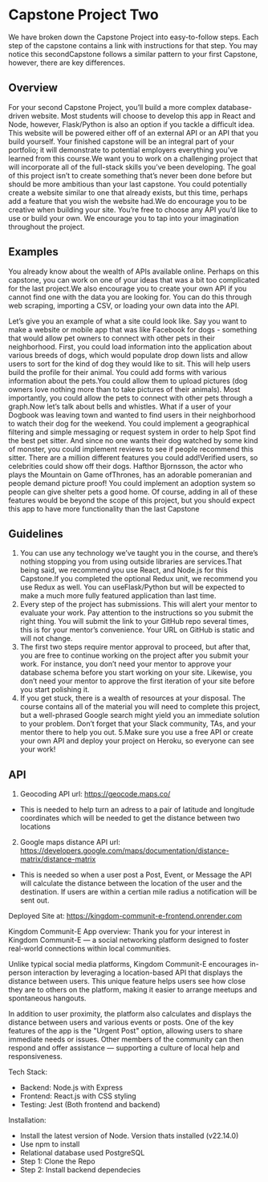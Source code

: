 # Capstone Project Two

We have broken down the Capstone Project into easy-to-follow steps. Each step of the capstone contains a link with instructions for that step. You may notice this secondCapstone follows a similar pattern to your first Capstone, however, there are key differences. 

## Overview
For your second Capstone Project, you’ll build a more complex database-driven website. Most students will choose to develop this app in React and Node, however, Flask/Python is also an option if you tackle a difficult idea. This website will be powered either off of an external API or an API that you build yourself. Your finished capstone will be an integral part of your portfolio; it will demonstrate to potential employers everything you’ve learned from this course.We want you to work on a challenging project that will incorporate all of the full-stack skills you’ve been developing. The goal of this project isn’t to create something that’s never been done before but should be more ambitious than your last capstone. You could potentially create a website similar to one that already exists, but this time, perhaps add a feature that you wish the website had.We do encourage you to be creative when building your site. You’re free to choose any API you’d like to use or build your own. We encourage you to tap into your imagination throughout the project.

## Examples
You already know about the wealth of APIs available online. Perhaps on this capstone, you can work on one of your ideas that was a bit too complicated for the last project.We also encourage you to create your own API if you cannot find one with the data you are looking for. You can do this through web scraping, importing a CSV, or loading your own data into the API.

Let’s give you an example of what a site could look like. Say you want to make a website or mobile app that was like Facebook for dogs - something that would allow pet owners to connect with other pets in their neighborhood. First, you could load information into the application about various breeds of dogs, which would populate drop down lists and allow users to sort for the kind of dog they would like to sit. This will help users build the profile for their animal. You could add forms with various information about the pets.You could allow them to upload pictures (dog owners love nothing more than to take pictures of their animals). Most importantly, you could allow the pets to connect with other pets through a graph.Now let’s talk about bells and whistles. What if a user of your Dogbook was leaving town and wanted to find users in their neighborhood to watch their dog for the weekend. You could implement a geographical filtering and simple messaging or request system in order to help Spot find the best pet sitter. And since no one wants their dog watched by some kind of monster, you could implement reviews to see if people recommend this sitter. There are a million different features you could add!Verified users, so celebrities could show off their dogs. Hafthor Bjornsson, the actor who plays the Mountain on Game ofThrones, has an adorable pomeranian and people demand picture proof! You could implement an adoption system so people can give shelter pets a good home. Of course, adding in all of these features would be beyond the scope of this project, but you should expect this app to have more functionality than the last Capstone

## Guidelines

1. You can use any technology we’ve taught you in the course, and there’s nothing stopping you from using outside libraries are services.That being said, we recommend you use React, and Node.js for this Capstone.If you completed the optional Redux unit, we recommend you use Redux as well. You can useFlask/Python but will be expected to make a much more fully featured application than last time.
2. Every step of the project has submissions. This will alert your mentor to evaluate your work. Pay attention to the instructions so you submit the right thing. You will submit the link to your GitHub repo several times, this is for your mentor’s convenience. Your URL on GitHub is static and will not change.
3. The first two steps require mentor approval to proceed, but after that, you are free to continue working on the project after you submit your work. For instance, you don’t need your mentor to approve your database schema before you start working on your site. Likewise, you don’t need your mentor to approve the first iteration of your site before you start polishing it.
4. If you get stuck, there is a wealth of resources at your disposal. The course contains all of the material you will need to complete this project, but a well-phrased Google search might yield you an immediate solution to your problem. Don’t forget that your Slack community, TAs, and your mentor there to help you out.
5.Make sure you use a free API or create your own API and deploy your project on Heroku, so everyone can see your work!

## API

1. Geocoding API url: https://geocode.maps.co/
- This is needed to help turn an adress to a pair of latitude and longitude coordinates which will be needed to get the distance between two locations

2. Google maps distance API url: https://developers.google.com/maps/documentation/distance-matrix/distance-matrix
- This is needed so when a user post a Post, Event, or Message the API will calculate the distance between the location of the user and the destination. If users are within a certian mile radius a notification will be sent out.

Deployed Site at: https://kingdom-communit-e-frontend.onrender.com

Kingdom Communit-E App overview: Thank you for your interest in Kingdom Communit-E — a social networking platform designed to foster real-world connections within local communities.

Unlike typical social media platforms, Kingdom Communit-E encourages in-person interaction by leveraging a location-based API that displays the distance between users. This unique feature helps users see how close they are to others on the platform, making it easier to arrange meetups and spontaneous hangouts.

In addition to user proximity, the platform also calculates and displays the distance between users and various events or posts. One of the key features of the app is the "Urgent Post" option, allowing users to share immediate needs or issues. Other members of the community can then respond and offer assistance — supporting a culture of local help and responsiveness.

Tech Stack: 
* Backend: Node.js with Express
* Frontend: React.js with CSS styling
* Testing: Jest (Both frontend and backend)

Installation: 
- Install the latest version of Node. Version thats installed (v22.14.0)
- Use npm to install
- Relational database used PostgreSQL
- Step 1: Clone the Repo
- Step 2: Install backend dependecies 
